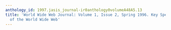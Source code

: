 ```yaml
---
anthology_id: 1997.jasis_journal-ir0anthology0volumeA48A5.13
title: 'World Wide Web Journal: Volume 1, Issue 2, Spring 1996. Key Specifications
  of the World Wide Web'
---
```

